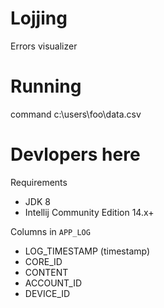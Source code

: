 Lojjing
=======

Errors visualizer

Running
=======
command c:\users\foo\data.csv

Devlopers here
==============
Requirements
- JDK 8
- Intellij Community Edition 14.x+

Columns in `APP_LOG`
- LOG_TIMESTAMP (timestamp)
- CORE_ID
- CONTENT
- ACCOUNT_ID
- DEVICE_ID
